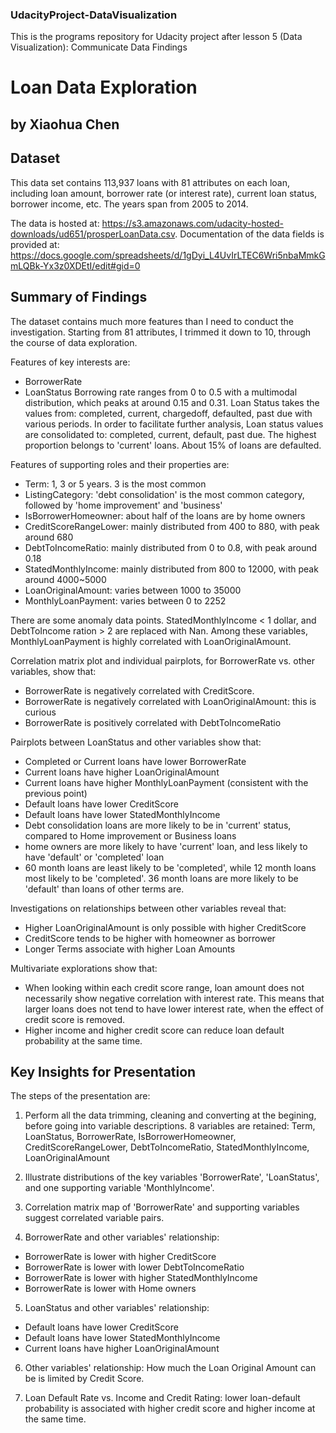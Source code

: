 ### UdacityProject-DataVisualization
This is the programs repository for Udacity project after lesson 5 (Data Visualization): Communicate Data Findings


#  Loan Data Exploration
## by Xiaohua Chen


## Dataset

This data set contains 113,937 loans with 81 attributes on each loan, including loan amount, borrower rate (or interest rate), current loan status, borrower income, etc. The years span from 2005 to 2014.

The data is hosted at:
https://s3.amazonaws.com/udacity-hosted-downloads/ud651/prosperLoanData.csv.
Documentation of the data fields is provided at:
https://docs.google.com/spreadsheets/d/1gDyi_L4UvIrLTEC6Wri5nbaMmkGmLQBk-Yx3z0XDEtI/edit#gid=0



## Summary of Findings

The dataset contains much more features than I need to conduct the investigation. Starting from 81 attributes, I trimmed it down to 10, through the course of data exploration. 

Features of key interests are: 
* BorrowerRate
* LoanStatus
Borrowing rate ranges from 0 to 0.5 with a multimodal distribution, which peaks at around 0.15 and 0.31.
Loan Status takes the values from: completed, current, chargedoff, defaulted, past due with various periods. In order to facilitate further analysis, Loan status values are consolidated to: completed, current, default, past due. The highest proportion belongs to 'current' loans. About 15% of loans are defaulted.

Features of supporting roles and their properties are: 
* Term: 1, 3 or 5 years. 3 is the most common
* ListingCategory: 'debt consolidation' is the most common category, followed by 'home improvement' and 'business'
* IsBorrowerHomeowner: about half of the loans are by home owners
* CreditScoreRangeLower: mainly distributed from 400 to 880, with peak around 680
* DebtToIncomeRatio: mainly distributed from 0 to 0.8, with peak around 0.18
* StatedMonthlyIncome: mainly distributed from 800 to 12000, with peak around 4000~5000
* LoanOriginalAmount: varies between 1000 to 35000
* MonthlyLoanPayment: varies between 0 to 2252

There are some anomaly data points. StatedMonthlyIncome < 1 dollar, and DebtToIncome ration > 2 are replaced with Nan. Among these variables, MonthlyLoanPayment is highly correlated with LoanOriginalAmount. 

Correlation matrix plot and individual pairplots, for BorrowerRate vs. other variables, show that:
* BorrowerRate is negatively correlated with CreditScore.
* BorrowerRate is negatively correlated with LoanOriginalAmount: this is curious
* BorrowerRate is positively correlated with DebtToIncomeRatio

Pairplots between LoanStatus and other variables show that:
- Completed or Current loans have lower BorrowerRate
- Current loans have higher LoanOriginalAmount
- Current loans have higher MonthlyLoanPayment (consistent with the previous point)
- Default loans have lower CreditScore
- Default loans have lower StatedMonthlyIncome
- Debt consolidation loans are more likely to be in 'current' status, compared to Home improvement or Business loans
- home owners are more likely to have 'current' loan, and less likely to have 'default' or 'completed' loan
- 60 month loans are least likely to be 'completed', while 12 month loans most likely to be 'completed'. 36 month loans are more likely to be 'default' than loans of other terms are.

Investigations on relationships between other variables reveal that:
- Higher LoanOriginalAmount is only possible with higher CreditScore
- CreditScore tends to be higher with homeowner as borrower
- Longer Terms associate with higher Loan Amounts

Multivariate explorations show that:
- When looking within each credit score range, loan amount does not necessarily show negative correlation with interest rate. This means that larger loans does not tend to have lower interest rate, when the effect of credit score is removed.
- Higher income and higher credit score can reduce loan default probability at the same time.
 

## Key Insights for Presentation

The steps of the presentation are:

1. Perform all the data trimming, cleaning and converting at the begining, before going into variable descriptions. 8 variables are retained: Term, LoanStatus, BorrowerRate, IsBorrowerHomeowner, CreditScoreRangeLower, DebtToIncomeRatio, StatedMonthlyIncome, LoanOriginalAmount

2. Illustrate distributions of the key variables 'BorrowerRate', 'LoanStatus', and one supporting variable 'MonthlyIncome'.

3. Correlation matrix map of 'BorrowerRate' and supporting variables suggest correlated variable pairs.

4. BorrowerRate and other variables' relationship:
- BorrowerRate is lower with higher CreditScore
- BorrowerRate is lower with lower DebtToIncomeRatio
- BorrowerRate is lower with higher StatedMonthlyIncome
- BorrowerRate is lower with Home owners 

5. LoanStatus and other variables' relationship:
- Default loans have lower CreditScore
- Default loans have lower StatedMonthlyIncome
- Current loans have higher LoanOriginalAmount

6. Other variables' relationship: How much the Loan Original Amount can be is limited by Credit Score.

7. Loan Default Rate vs. Income and Credit Rating: lower loan-default probability is associated with higher credit score and higher income at the same time.

